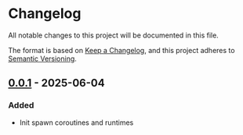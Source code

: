 # Changelog

All notable changes to this project will be documented in this file.

The format is based on [Keep a Changelog](https://keepachangelog.com/en/1.0.0/),
and this project adheres to [Semantic Versioning](https://semver.org/spec/v2.0.0.html).

## [0.0.1] - 2025-06-04

### Added

- Init spawn coroutines and runtimes

[0.0.1]: https://github.com/pimalaya/io-process/compare/root..v0.0.1

<!-- generated by git-cliff on 2025-06-04T11:00:08.409443315+02:00 -->
